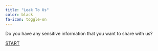 ```yaml
---
title: "Leak To Us"
color: black
fa-icon: toggle-on
---
```


Do you have any sensitive information that you want to share with us?

<p class="fin"><a href="https://secure.afrileaks.org/#/" class="big-button">START</a></p>
